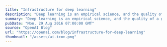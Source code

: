 ```yaml
---
title: "Infrastructure for deep learning"
description: "Deep learning is an empirical science, and the quality of a group’s infrastructure is a multiplier on progress. Fortunately, today’s open-source ecosystem makes it possible for anyone to build great deep learning infrastructure."
summary: "Deep learning is an empirical science, and the quality of a group’s infrastructure is a multiplier on progress. Fortunately, today’s open-source ecosystem makes it possible for anyone to build great deep learning infrastructure."
pubDate: "Mon, 29 Aug 2016 07:00:00 GMT"
source: "OpenAI Blog"
url: "https://openai.com/blog/infrastructure-for-deep-learning"
thumbnail: "/assets/ai-icon.png"
---
```



